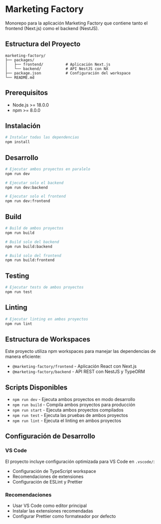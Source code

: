# Marketing Factory

Monorepo para la aplicación Marketing Factory que contiene tanto el frontend (Next.js) como el backend (NestJS).

## Estructura del Proyecto

```
marketing-factory/
├── packages/
│   ├── frontend/          # Aplicación Next.js
│   └── backend/           # API NestJS con NX
├── package.json           # Configuración del workspace
└── README.md
```

## Prerequisitos

- Node.js >= 18.0.0
- npm >= 8.0.0

## Instalación

```bash
# Instalar todas las dependencias
npm install
```

## Desarrollo

```bash
# Ejecutar ambos proyectos en paralelo
npm run dev

# Ejecutar solo el backend
npm run dev:backend

# Ejecutar solo el frontend
npm run dev:frontend
```

## Build

```bash
# Build de ambos proyectos
npm run build

# Build solo del backend
npm run build:backend

# Build solo del frontend
npm run build:frontend
```

## Testing

```bash
# Ejecutar tests de ambos proyectos
npm run test
```

## Linting

```bash
# Ejecutar linting en ambos proyectos
npm run lint
```

## Estructura de Workspaces

Este proyecto utiliza npm workspaces para manejar las dependencias de manera eficiente:

- `@marketing-factory/frontend` - Aplicación React con Next.js
- `@marketing-factory/backend` - API REST con NestJS y TypeORM

## Scripts Disponibles

- `npm run dev` - Ejecuta ambos proyectos en modo desarrollo
- `npm run build` - Compila ambos proyectos para producción
- `npm run start` - Ejecuta ambos proyectos compilados
- `npm run test` - Ejecuta las pruebas de ambos proyectos
- `npm run lint` - Ejecuta el linting en ambos proyectos

## Configuración de Desarrollo

### VS Code
El proyecto incluye configuración optimizada para VS Code en `.vscode/`:
- Configuración de TypeScript workspace
- Recomendaciones de extensiones
- Configuración de ESLint y Prettier

### Recomendaciones
- Usar VS Code como editor principal
- Instalar las extensiones recomendadas
- Configurar Prettier como formateador por defecto
